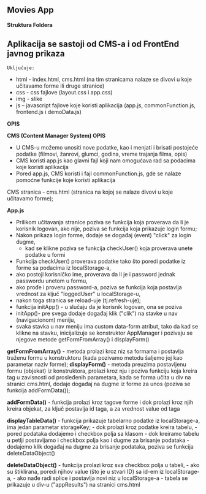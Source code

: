 ## Movies App

__Struktura Foldera__

## Aplikacija se sastoji od CMS-a i od FrontEnd javnog prikaza ##
    Uključuje:
- html - index.html, cms.html (na tim stranicama nalaze se divovi u koje učitavamo forme ili druge stranice)
- css - css fajlove (layout.css i app.css)
- img - slike
- js – javascript  fajlove koje koristi aplikacija (app.js, commonFunction.js, frontend.js i demoData.js)


__OPIS__

__CMS (Content Manager System) OPIS__

- U CMS-u možemo unositi nove podatke, kao i menjati i brisati postojeće podatke 
(filmovi, žanrovi, glumci, godina, vreme trajanja filma, opis)
- CMS koristi app.js kao glavni fajl koji nam omogućava rad sa podacima koje koristi aplikacija
- Pored app.js, CMS koristi i fajl commonFunction.js,  gde se nalaze pomoćne funkcije koje koristi aplikacija

CMS stranica - cms.html (stranica na kojoj se nalaze divovi u koje učitavamo forme);

__App.js__

- Prilikom učitavanja stranice poziva se funkcija koja proverava da li je korisnik logovan,
    ako nije, poziva se funkcija koja prikazuje login formu;
- Nakon prikaza login forme,  dodaje se događaj (event) "click" za login dugme,
    - kad se klikne poziva se funkcija checkUser() koja proverava unete podatke u formi
- Funkcija checkUser() proverava podatke tako što poredi podatke iz forme sa podacima
 iz localStorage-a,
-	ako postoji korisničko ime, proverava da li je i password jednak passwordu unetom u formu, 
-	ako prođe i proveru password-a, poziva se funkcija koja postavlja vrednost za ključ "loggedUser" u localStorage-u,
-	 nakon toga stranica se reload-uje (tj.refresh-uje);
- funkcija initApp() - u slučaju da je korisnik logovan, ona se poziva 
- initApp()- pre svega dodaje događaj klik ("clik") na stavke u nav (navigacionom) meniju,
- svaka stavka u nav meniju ima custom data-form atribut, tako da kad se klikne na stavku,
    inicijalizuje se konstruktor AppManager i pozivaju se njegove metode getFormFromArray() i displayForm()

__getFormFromArray()__ - metoda prolazi kroz niz sa formama i postavlja traženu formu u konstruktoru
                          (kada pozivamo metodu šaljemo joj kao parametar naziv forme);
 __displayForm()__ - metoda preuzima postavljenu formu (objekat) iz konstruktora, prolazi kroz nju i 
                      poziva funkciju koja kreira tag u zavisnosti od prosleđenih parametara, 
                      kada se forma učita u div na stranici cms.html, dodaje događaj na dugme iz forme za unos
                     (poziva se funkcija addFormData());

__addFormData()__ - funkcija prolazi kroz tagove forme i dok prolazi kroz njih kreira objekat,
                                          za ključ postavlja id taga, a za vrednost value od taga

__displayTableData()__  - funkcija prikazuje tabelarno podatke iz localStorage-a, ima jedan parametar storageKey;
                        - dok prolazi kroz podatke kreira tabelu, 
                        - pored podataka dodajemo i checkbox polja sa klasom
                        - dok kreiramo tabelu u petlji postavljamo i checkbox polja kao i dugme za brisanje podataka
                        - dodajemo klik događaj na dugme za brisanje podataka, poziva se funkcija deleteDataObject()

__deleteDataObject()__  - funkcija prolazi kroz sva checkbox polja u tabeli, 
                        - ako su štiklirana, poredi njihov value (što je u stvari ID) sa id-em iz localStorage-a,
                        - ako nađe radi splice i postavlja novi niz u localStorage-a
                        - tabela se prikazuje u div-u ("appResults") na stranici cms.html
